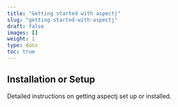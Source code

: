 ```yaml
---
title: "Getting started with aspectj"
slug: "getting-started-with-aspectj"
draft: false
images: []
weight: 1
type: docs
toc: true
---
```


## Installation or Setup
Detailed instructions on getting aspectj set up or installed.

